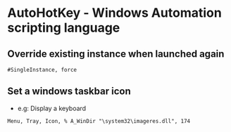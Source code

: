 # AutoHotKey - Windows Automation scripting language

## Override existing instance when launched again
```ahk
#SingleInstance, force
```

## Set a windows taskbar icon
- e.g: Display a keyboard
```autohotkey
Menu, Tray, Icon, % A_WinDir "\system32\imageres.dll", 174 
```
